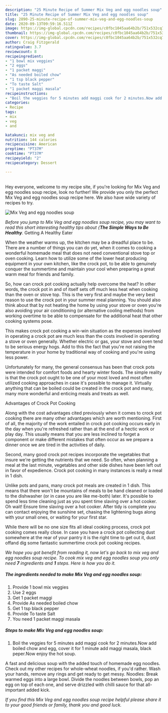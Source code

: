 ```yaml
---
description: "25 Minute Recipe of Summer Mix Veg and egg noodles soup"
title: "25 Minute Recipe of Summer Mix Veg and egg noodles soup"
slug: 2890-25-minute-recipe-of-summer-mix-veg-and-egg-noodles-soup
date: 2020-09-13T09:59:16.511Z
image: https://img-global.cpcdn.com/recipes/c0fbc1045aa64b2b/751x532cq70/mix-veg-and-egg-noodles-soup-recipe-main-photo.jpg
thumbnail: https://img-global.cpcdn.com/recipes/c0fbc1045aa64b2b/751x532cq70/mix-veg-and-egg-noodles-soup-recipe-main-photo.jpg
cover: https://img-global.cpcdn.com/recipes/c0fbc1045aa64b2b/751x532cq70/mix-veg-and-egg-noodles-soup-recipe-main-photo.jpg
author: Craig Fitzgerald
ratingvalue: 3.7
reviewcount: 8
recipeingredient:
- "1 bowl mix veggies"
- "2 eggs"
- "1 packet maggi"
- "As needed boiled chow"
- "1 tsp black pepper"
- "To taste Salt"
- "1 packet maggi masala"
recipeinstructions:
- "Boil the veggies for 5 minutes add maggi cook for 2 minutes.Now add boiled chow and egg, cover it for 1 minute add maggi masala, black peper.Now enjoy the hot soup."
categories:
- Recipe
tags:
- mix
- veg
- and

katakunci: mix veg and 
nutrition: 144 calories
recipecuisine: American
preptime: "PT37M"
cooktime: "PT37M"
recipeyield: "2"
recipecategory: Dessert

---
```

<br>
Hey everyone, welcome to my recipe site, if you're looking for Mix Veg and egg noodles soup recipe, look no further! We provide you only the perfect Mix Veg and egg noodles soup recipe here. We also have wide variety of recipes to try.
<br>


![Mix Veg and egg noodles soup](https://img-global.cpcdn.com/recipes/c0fbc1045aa64b2b/751x532cq70/mix-veg-and-egg-noodles-soup-recipe-main-photo.jpg)

<i>Before you jump to Mix Veg and egg noodles soup recipe, you may want to read this short interesting healthy tips about {<strong>The Simple Ways to Be Healthy</strong>.</i>
Getting A Healthy Eater


When the weather warms up, the kitchen may be a dreadful place to be. There are a number of things you can do yet, when it comes to cooking a wonderful homemade meal that does not need conventional stove top or oven cooking. Learn how to utilize some of the lower heat producing equipment in your own kitchen, like the crock pot, to be able to genuinely conquer the summertime and maintain your cool when preparing a great warm meal for friends and family.

So, how can crock pot cooking actually help overcome the heat? In other words, the crock pot in and of itself sets off much less heat when cooking than the oven or stove top. This is the very first and maybe the very best reason to use the crock pot in your summer meal planning. You should also think about that by not heating the home by using your stove or oven you're also avoiding your air conditioning (or alternative cooling methods) from working overtime to be able to compensate for the additional heat that other cooking systems pose.

This makes crock pot cooking a win-win situation as the expenses involved in operating a crock pot are much less than the costs involved in operating a stove or oven generally. Whether electric or gas, your stove and oven tend to be serious energy hogs. Add to this the fact that you're not raising the temperature in your home by traditional way of cooking and you're using less power.

Unfortunately for many, the general consensus has been that crock pots were intended for comfort foods and hearty winter foods.  The simple reality is that the crock pot ought to be one of your most loved and most often utilized cooking approaches in case it's possible to manage it.  Virtually anything that can be boiled could be created in the crock pot and many, many more wonderful and enticing meals and treats as well.

Advantages of Crock Pot Cooking

Along with the cost advantages cited previously when it comes to crock pot cooking there are many other advantages which are worth mentioning. First of all, the majority of the work entailed in crock pot cooking occurs early in the day when you're refreshed rather than at the end of a hectic work or play day. This usually means that you are less inclined to forget a component or make different mistakes that often occur as we prepare a dinner once we are tired in the activities of daily.

Second, many good crock pot recipes incorporate the vegetables that insure we're getting the nutrients that we need. So often, when planning a meal at the last minute, vegetables and other side dishes have been left out in favor of expedience. Crock pot cooking in many instances is really a meal in 1 dish.

 Unlike pots and pans, many crock pot meals are created in 1 dish. This means that there won't be mountains of meals to be hand cleaned or loaded to the dishwasher (or in case you are like me-both) later. It's possible to spend less time cleaning just as you spent time slaving over a hot cooker. Oh wait! Ensure time slaving over a hot cooker. After tidy is complete you can contact enjoying the sunshine set, chasing the lightening bugs along with your small ones, or waiting for your first star.

While there will be no one size fits all ideal cooking process, crock pot cooking comes really close. In case you have a crock pot collecting dust somewhere at the rear of your pantry it is the right time to get out it, dust offand dig some fantastic summertime crock pot cooking recipes.


<i>We hope you got benefit from reading it, now let's go back to mix veg and egg noodles soup recipe. To cook mix veg and egg noodles soup you only need <strong>7</strong> ingredients and <strong>1</strong> steps. Here is how you do it.
</i>

##### The ingredients needed to make Mix Veg and egg noodles soup:

1. Provide 1 bowl mix veggies
1. Use 2 eggs
1. Get 1 packet maggi
1. Provide As needed boiled chow
1. Get 1 tsp black pepper
1. Provide To taste Salt
1. You need 1 packet maggi masala


##### Steps to make Mix Veg and egg noodles soup:

1. Boil the veggies for 5 minutes add maggi cook for 2 minutes.Now add boiled chow and egg, cover it for 1 minute add maggi masala, black peper.Now enjoy the hot soup.


A fast and delicious soup with the added touch of homemade egg noodles. Check out my other recipes for whole-wheat noodles, if you&#39;d rather. Wash your hands, remove any rings and get ready to get messy. Noodles: Break warmed eggs into a large bowl. Divide the noodles between bowls, pop an egg on top of each one, and serve drizzled with chilli sauce for that all-important added kick. 

<i>If you find this Mix Veg and egg noodles soup recipe helpful please share it to your good friends or family, thank you and good luck.</i>
